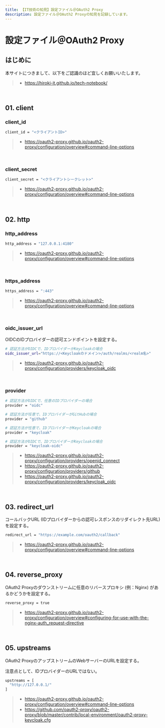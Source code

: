 ```yaml
---
title: 【IT技術の知見】設定ファイル＠OAuth2 Proxy
description: 設定ファイル＠OAuth2 Proxyの知見を記録しています。
---
```


# 設定ファイル＠OAuth2 Proxy

## はじめに

本サイトにつきまして、以下をご認識のほど宜しくお願いいたします。

> - https://hiroki-it.github.io/tech-notebook/

<br>

## 01. client

### client_id

```bash
client_id = "<クライアントID>"
```

> - https://oauth2-proxy.github.io/oauth2-proxy/configuration/overview#command-line-options

<br>

### client_secret

```bash
client_secret = "<クライアントシークレット>"
```

> - https://oauth2-proxy.github.io/oauth2-proxy/configuration/overview#command-line-options

<br>

## 02. http

### http_address

```bash
http_address = "127.0.0.1:4180"
```

> - https://oauth2-proxy.github.io/oauth2-proxy/configuration/overview#command-line-options

<br>

### https_address

```bash
https_address = ":443"
```

> - https://oauth2-proxy.github.io/oauth2-proxy/configuration/overview#command-line-options

<br>

### oidc_issuer_url

OIDCのIDプロバイダーの認可エンドポイントを設定する。

```bash
# 認証方法がOIDCで、IDプロバイダーがKeycloakの場合
oidc_issuer_url="https://<Keycloakのドメイン>/auth/realms/<realm名>"
```

> - https://oauth2-proxy.github.io/oauth2-proxy/configuration/providers/keycloak_oidc

<br>

### provider

```bash
# 認証方法がOIDCで、任意のIDプロバイダーの場合
provider = "oidc"
```

```bash
# 認証方法が任意で、IDプロバイダーがGitHubの場合
provider = "github"
```

```bash
# 認証方法が任意で、IDプロバイダーがKeycloakの場合
provider = "keycloak"
```

```bash
# 認証方法がOIDCで、IDプロバイダーがKeycloakの場合
provider = "keycloak-oidc"
```

> - https://oauth2-proxy.github.io/oauth2-proxy/configuration/providers/openid_connect
> - https://oauth2-proxy.github.io/oauth2-proxy/configuration/providers/github
> - https://oauth2-proxy.github.io/oauth2-proxy/configuration/providers/keycloak_oidc

<br>

## 03. redirect_url

コールバックURL (IDプロバイダーからの認可レスポンスのリダイレクト先URL) を設定する。

```bash
redirect_url = "https://example.com/oauth2/callback"
```

> - https://oauth2-proxy.github.io/oauth2-proxy/configuration/overview#command-line-options

<br>

## 04. reverse_proxy

OAuth2 Proxyのダウンストリームに任意のリバースプロキシ (例：Nginx) があるかどうかを設定する。

```bash
reverse_proxy = true
```

> - https://oauth2-proxy.github.io/oauth2-proxy/configuration/overview#configuring-for-use-with-the-nginx-auth_request-directive

<br>

## 05. upstreams

OAuth2 ProxyのアップストリームのWebサーバーのURLを設定する。

注意点として、IDプロバイダーのURLではない。

```bash
upstreams = [
  "http://127.0.0.1/"
]
```

> - https://oauth2-proxy.github.io/oauth2-proxy/configuration/overview#command-line-options
> - https://github.com/oauth2-proxy/oauth2-proxy/blob/master/contrib/local-environment/oauth2-proxy-keycloak.cfg

<br>
